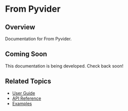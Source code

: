 # From Pyvider

## Overview

Documentation for From Pyvider.

## Coming Soon

This documentation is being developed. Check back soon!

## Related Topics

- [User Guide](../../guide/index.md)
- [API Reference](../../api/index.md)
- [Examples](../../getting-started/examples.md)
